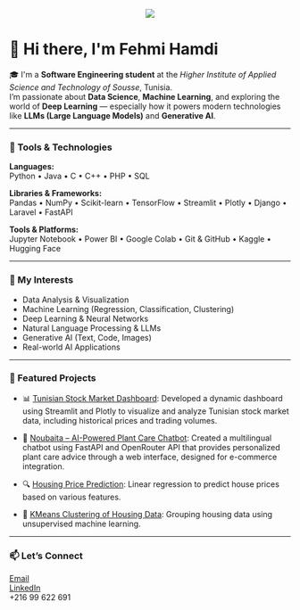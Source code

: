 <p align="center">
  <img src="https://capsule-render.vercel.app/api?type=waving&color=0:0ea5a4,100:38bdf8&height=250&section=header&text=Fehmi%20Hamdi%20%7C%20Software%20Engineer&fontColor=ffffff&fontSize=45&fontAlignY=40" />
</p>


# 👋 Hi there, I'm Fehmi Hamdi

🎓 I'm a **Software Engineering student** at the *Higher Institute of Applied Science and Technology of Sousse*, Tunisia.  
I’m passionate about **Data Science**, **Machine Learning**, and exploring the world of **Deep Learning** — especially how it powers modern technologies like **LLMs (Large Language Models)** and **Generative AI**.

---

### 🧰 Tools & Technologies

**Languages:**  
Python • Java • C • C++ • PHP • SQL

**Libraries & Frameworks:**  
Pandas • NumPy • Scikit-learn • TensorFlow • Streamlit • Plotly • Django • Laravel • FastAPI

**Tools & Platforms:**  
Jupyter Notebook • Power BI • Google Colab • Git & GitHub • Kaggle • Hugging Face

---

### 📌 My Interests

- Data Analysis & Visualization  
- Machine Learning (Regression, Classification, Clustering)  
- Deep Learning & Neural Networks  
- Natural Language Processing & LLMs  
- Generative AI (Text, Code, Images)  
- Real-world AI Applications

---

### 🚀 Featured Projects

- 📊 [Tunisian Stock Market Dashboard](https://github.com/FehmiHamdi/tunisian-stocks-dashboard):
Developed a dynamic dashboard using Streamlit and Plotly to visualize and analyze Tunisian stock market data, including historical prices and trading volumes.

- 🌱 [Noubaita – AI-Powered Plant Care Chatbot](https://github.com/FehmiHamdi/plantcare-chatbot):
Created a multilingual chatbot using FastAPI and OpenRouter API that provides personalized plant care advice through a web interface, designed for e-commerce integration.
- 🔍 [Housing Price Prediction](https://github.com/yourusername/Housing_Price_Regression): Linear regression to predict house prices based on various features.
- 🧠 [KMeans Clustering of Housing Data](https://github.com/yourusername/Housing_Clustering_KMeans): Grouping housing data using unsupervised machine learning.

---

### 📫 Let’s Connect

[Email](hamdi.fehmi9@gmail.com)  
[LinkedIn](https://www.linkedin.com/in/fehmi-hamdi)  
+216 99 622 691
